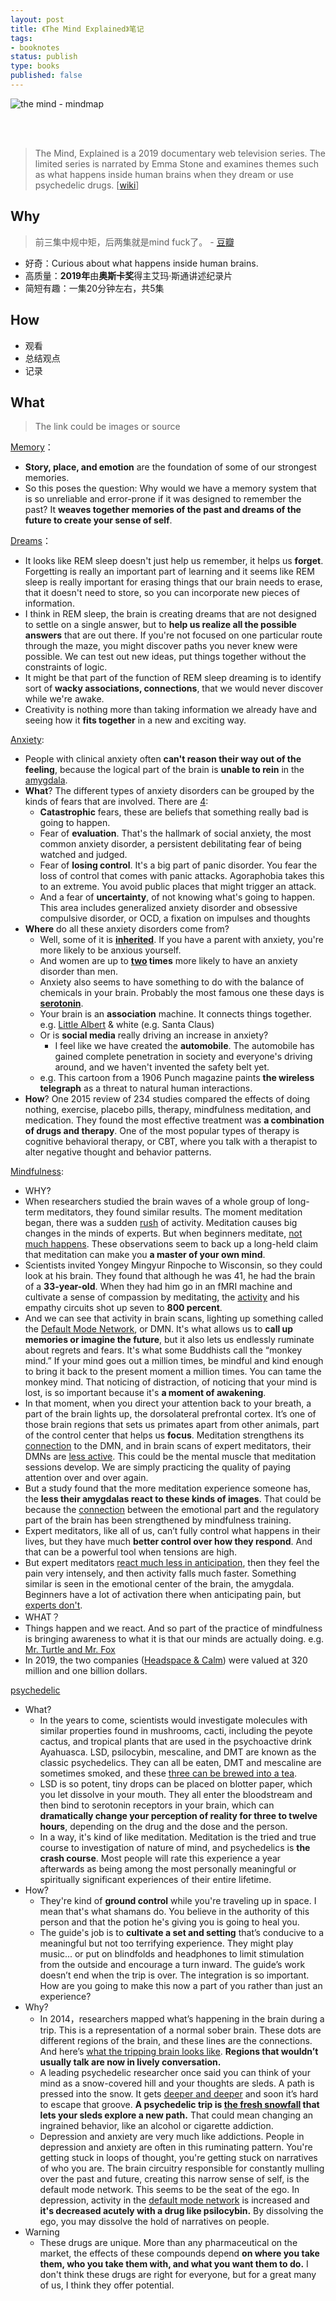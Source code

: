 ```yaml
--- 
layout: post
title: 《The Mind Explained》笔记
tags: 
- booknotes
status: publish
type: books
published: false
---
```


![the mind - mindmap](https://i.imgur.com/QkjdTdE.jpeg)


<br>
<br>

> The Mind, Explained is a 2019 documentary web television series. The limited series is narrated by Emma Stone and examines themes such as what happens inside human brains when they dream or use psychedelic drugs.  [[wiki](https://www.wikiwand.com/en/The_Mind,_Explained)]

## Why

> 前三集中规中矩，后两集就是mind fuck了。 - [豆瓣](https://movie.douban.com/subject/34812407/comments?sort=time)

* 好奇：Curious about what happens inside human brains. 
* 高质量：**2019年**由**奥斯卡奖**得主艾玛·斯通讲述纪录片
* 简短有趣：一集20分钟左右，共5集


## How

* 观看
* 总结观点
* 记录

## What

> The link could be images or source

[Memory](https://www.netflix.com/watch/81062188)：

* **Story, place, and emotion** are the foundation of some of our strongest memories.
* So this poses the question: Why would we have a memory system that is so unreliable and error-prone if it was designed to remember the past? It **weaves together memories of the past and dreams of the future to create your sense of self**.

[Dreams](https://www.netflix.com/watch/81062189)：

* It looks like REM sleep doesn't just help us remember, it helps us **forget**. Forgetting is really an important part of learning and it seems like REM sleep is really important for erasing things that our brain needs to erase, that it doesn't need to store, so you can incorporate new pieces of information.
* I think in REM sleep, the brain is creating dreams that are not designed to settle on a single answer, but to **help us realize all the possible answers** that are out there. If you're not focused on one particular route through the maze, you might discover paths you never knew were possible. We can test out new ideas, put things together without the constraints of logic.
* It might be that part of the function of REM sleep dreaming is to identify sort of **wacky associations, connections**, that we would never discover while we're awake.
* Creativity is nothing more than taking information we already have and seeing how it **fits together** in a new and exciting way.

[Anxiety](https://www.netflix.com/watch/81062190):

* People with clinical anxiety often **can't reason their way out of the feeling**, because the logical part of the brain is **unable to rein** in the [amygdala](https://i.imgur.com/g52zXTU.png).
* **What**? The different types of anxiety disorders can be grouped by the kinds of fears that are involved. There are [4](https://i.imgur.com/JKqozr9.png):
	* **Catastrophic** fears, these are beliefs that something really bad is going to happen.
	* Fear of **evaluation**. ‎That's the hallmark of social anxiety, the most common anxiety disorder, a persistent debilitating fear of being watched and judged.
	* Fear of **losing control**.  It's a big part of panic disorder. You fear the loss of control that comes with panic attacks.  Agoraphobia takes this to an extreme.	 You avoid public places that might trigger an attack.	
	* And a fear of **uncertainty**, of not knowing what's going to happen.	This area includes generalized anxiety disorder and obsessive compulsive disorder, or OCD, a fixation on impulses and thoughts
* **Where** do all these anxiety disorders come from?
	* Well, some of it is **[inherited](https://i.imgur.com/lQMudFZ.png)**. If you have a parent with anxiety, you're more likely to be anxious yourself. 
	* And women are up to **[two](https://i.imgur.com/fzZSkkf.png) times** more likely to have an anxiety disorder than men.
	* Anxiety also seems to have something to do with the balance of chemicals in your brain. ‎Probably the most famous one these days is **[serotonin](https://i.imgur.com/PI8ZjNy.png)**.
	* Your brain is an **association** machine. It connects things together. e.g. [Little Albert](https://i.imgur.com/xdlUypT.png) & white (e.g. Santa Claus)
	* Or is **social media** really driving an increase in anxiety? 
		* I feel like we have created the **automobile**. The automobile has gained complete penetration in society and everyone's driving around, and we haven't invented the safety belt yet.
	* e.g. This cartoon from a 1906 Punch magazine paints **the wireless telegraph** as a threat to natural human interactions.
* **How**? One 2015 review of 234 studies compared the effects of doing nothing,	exercise, placebo pills, therapy, mindfulness meditation, and medication. They found the most effective treatment was **a combination of drugs and therapy**. One of the most popular types of therapy is cognitive behavioral therapy, or CBT, where you talk with a therapist to alter negative thought and behavior patterns.

[Mindfulness](https://www.netflix.com/watch/81062191):

* WHY? 
* When researchers studied the brain waves of a whole group of long-term meditators, they found similar results. The moment meditation began, there was a sudden [rush](https://i.imgur.com/gpUKd5F.png) of activity. Meditation causes big changes in the minds of experts. But when beginners meditate, [not much happens](https://i.imgur.com/nVFXCKT.png). These observations seem to back up a long-held claim that meditation can make you **a master of your own mind**. 
* Scientists invited Yongey Mingyur Rinpoche to Wisconsin, so they could look at his brain. They found that although he was 41, he had the brain of a **33-year-old**. When they had him go in an fMRI machine and cultivate a sense of compassion by meditating, the [activity](https://i.imgur.com/Tzq5eX4.png) and his empathy circuits shot up seven to **800 percent**.
* And we can see that activity in brain scans, lighting up something called the [Default Mode Network](https://i.imgur.com/MxQakVP.png), or DMN. It's what allows us to **call up memories or imagine the future**, but it also lets us endlessly ruminate about regrets and fears.	It's what some Buddhists call the “monkey mind.” If your mind goes out a million times, be mindful and kind enough to bring it back to the present moment a million times. You can tame the monkey mind. That noticing of distraction, of noticing that your mind is lost, is so important because it's **a moment of awakening**.
* In that moment, when you direct your attention back to your breath, a part of the brain lights up, the dorsolateral prefrontal cortex. It’s one of those brain regions that sets us primates apart from other animals, part of the control center that helps us **focus**. Meditation strengthens its [connection](https://i.imgur.com/QVFMpkq.png) to the DMN, and in brain scans of expert meditators, their DMNs are [less active](https://i.imgur.com/TYOrOzI.png). This could be the mental muscle that meditation sessions develop. We are simply practicing the quality of paying attention over and over again.
* But a study found that the more meditation experience someone has, the **less their amygdalas react to these kinds of images**. That could be because the [connection](https://i.imgur.com/45THNOg.png) between the emotional part and the regulatory part of the brain has been strengthened by mindfulness training.
* Expert meditators, like all of us, can’t fully control what happens in their lives, but they have much **better control over how they respond**. And that can be a powerful tool when tensions are high.
* But expert meditators [react much less in anticipation](https://i.imgur.com/P6u6Uua.png), then they feel the pain very intensely,	‎and then activity falls much faster. Something similar is seen in the emotional center of the brain, the amygdala.	‎Beginners have a lot of activation there when anticipating pain, but [experts don't](https://i.imgur.com/juWZdS6.png).
* WHAT？
* Things happen and we react. And so part of the practice of mindfulness is bringing awareness to what it is that our minds are actually doing. e.g. [Mr. Turtle and Mr. Fox](https://i.imgur.com/V1pW9uu.png) 
* In 2019, the two companies ([Headspace & Calm](https://i.imgur.com/ciUazFt.png)) were valued at 320 million and one billion dollars.
 
[psychedelic](https://www.netflix.com/watch/81062192)

* What?
	* In the years to come, scientists would investigate molecules with similar properties found in mushrooms, cacti, including the peyote cactus, and tropical plants that are used in the psychoactive drink Ayahuasca.  LSD, psilocybin, mescaline, and DMT are known as the classic psychedelics. They can all be eaten, DMT and mescaline are sometimes smoked, and these [three can be brewed into a tea](https://i.imgur.com/7t2Ykqt.png).
	* LSD is so potent, tiny drops can be placed on blotter paper, which you let dissolve in your mouth. They all enter the bloodstream and then bind to serotonin receptors in your brain, which can **dramatically change your perception of reality for three to twelve hours**, depending on the drug and the dose and the person. 
	* In a way, it's kind of like meditation. Meditation is the tried and true course to investigation of nature of mind, and psychedelics is **the crash course**. Most people will rate this experience a year afterwards as being among the most personally meaningful or spiritually significant experiences of their entire lifetime.
* How?
	* They're kind of **ground control** while you're traveling up in space. I mean that's what shamans do. You believe in the authority of this person and that the potion he's giving you is going to heal you. 
	* The guide's job is to **cultivate a set and setting** that’s conducive to a meaningful but not too terrifying experience. They might play music... or put on blindfolds and headphones to limit stimulation from the outside	 and encourage a turn inward. The guide’s work doesn’t end when the trip is over. The integration is so important. How are you going to make this now a part of you rather than just an experience?
* Why?
	* In 2014，researchers mapped what’s happening in the brain during a trip. This is a representation of a normal sober brain. These dots are different regions of the brain, and these lines are the connections. And here’s [what the tripping brain looks like](https://i.imgur.com/kQwpk8e.jpeg). **Regions that wouldn’t usually talk are now in lively conversation.**
	* A leading psychedelic researcher once said you can think of your mind as a snow-covered hill and your thoughts are sleds. A path is pressed into the snow.	‎It gets [deeper and deeper](https://i.imgur.com/ahzI3gN.png) and soon it’s hard to escape that groove. **A psychedelic trip is [the fresh snowfall](https://i.imgur.com/8kNz238.png) that lets your sleds explore a new path.** That could mean changing an ingrained behavior, like an alcohol or cigarette addiction.
	* Depression and anxiety are very much like addictions. People in depression and anxiety are often in this ruminating pattern. You're getting stuck in loops of thought, you're getting stuck on narratives of who you are. The brain circuitry responsible for constantly mulling over the past and future, creating this narrow sense of self, is the default mode network. This seems to be the seat of the ego. In depression, activity in the [default mode network](https://i.imgur.com/7K3WSmf.jpeg) is increased ‎and **it's decreased acutely with a drug like psilocybin.** By dissolving the ego, you may dissolve the hold of narratives on people.
* Warning
	* These drugs are unique. More than any pharmaceutical on the market, the effects of these compounds depend **on where you take them, who you take them with, and what you want them to do.** I don't think these drugs are right for everyone, ‎but for a great many of us, I think they offer potential.

<br>
<br>

